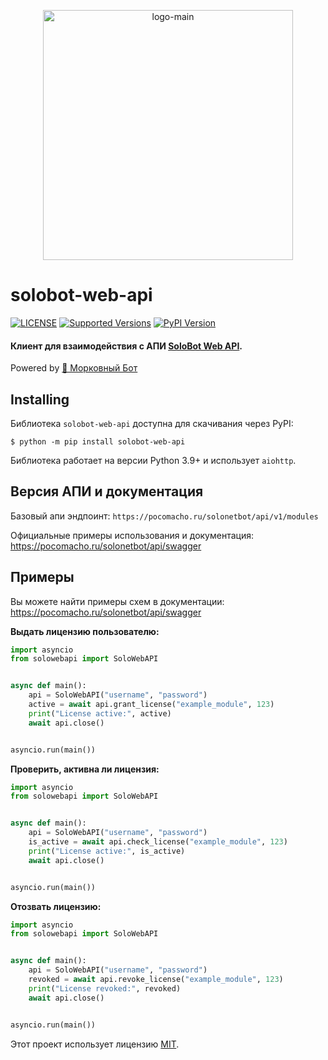 <p align="center">
  <img src="https://pocomacho.ru/static/images/bot_mobile.png" alt="logo-main" height="400">
</p>

# solobot-web-api

[![LICENSE](https://img.shields.io/pypi/l/solobot-web-api)](LICENSE)
[![Supported Versions](https://img.shields.io/pypi/pyversions/aiohttp.svg)](https://pypi.org/project/solobot-web-api)
[![PyPI Version](https://img.shields.io/pypi/v/solobot-web-api?color=%23e04f1f)](https://pypi.org/project/solobot-web-api)

#### Клиент для взаимодействия с АПИ [SoloBot Web API](https://github.com/Vladless/Solo_bot/).

Powered by [🥕 Морковный Бот](https://t.me/morkowniy_bot)

## Installing

Библиотека `solobot-web-api` доступна для скачивания через PyPI:

```console
$ python -m pip install solobot-web-api
```

Библиотека работает на версии Python 3.9+ и использует `aiohttp`.

## Версия АПИ и документация

Базовый апи эндпоинт: `https://pocomacho.ru/solonetbot/api/v1/modules`

Официальные примеры использования и документация: https://pocomacho.ru/solonetbot/api/swagger

## Примеры

Вы можете найти примеры схем в документации: https://pocomacho.ru/solonetbot/api/swagger

**Выдать лицензию пользователю:**

```python
import asyncio
from solowebapi import SoloWebAPI


async def main():
    api = SoloWebAPI("username", "password")
    active = await api.grant_license("example_module", 123)
    print("License active:", active)
    await api.close()


asyncio.run(main())
```

**Проверить, активна ли лицензия:**

```python
import asyncio
from solowebapi import SoloWebAPI


async def main():
    api = SoloWebAPI("username", "password")
    is_active = await api.check_license("example_module", 123)
    print("License active:", is_active)
    await api.close()


asyncio.run(main())
```

**Отозвать лицензию:**

```python
import asyncio
from solowebapi import SoloWebAPI


async def main():
    api = SoloWebAPI("username", "password")
    revoked = await api.revoke_license("example_module", 123)
    print("License revoked:", revoked)
    await api.close()


asyncio.run(main())
```

Этот проект использует лицензию [MIT](../LICENSE).